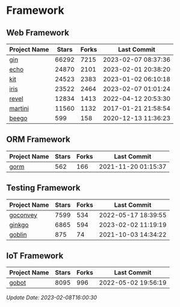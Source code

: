 # Framework

## Web Framework
| Project Name | Stars | Forks | Last Commit |
| ------------ | ----- | ----- | ----------- |
| [gin](https://github.com/gin-gonic/gin) | 66292 | 7215 | 2023-02-07 08:37:36 |
| [echo](https://github.com/labstack/echo) | 24870 | 2101 | 2023-02-01 20:38:20 |
| [kit](https://github.com/go-kit/kit) | 24523 | 2383 | 2023-01-02 06:10:18 |
| [iris](https://github.com/kataras/iris) | 23522 | 2464 | 2023-02-07 01:01:24 |
| [revel](https://github.com/revel/revel) | 12834 | 1413 | 2022-04-12 20:53:30 |
| [martini](https://github.com/go-martini/martini) | 11560 | 1132 | 2017-01-21 21:58:54 |
| [beego](https://github.com/astaxie/beego) | 599 | 158 | 2020-12-13 11:36:23 |

## ORM Framework
| Project Name | Stars | Forks | Last Commit |
| ------------ | ----- | ----- | ----------- |
| [gorm](https://github.com/jinzhu/gorm) | 562 | 166 | 2021-11-20 01:15:37 |

## Testing Framework
| Project Name | Stars | Forks | Last Commit |
| ------------ | ----- | ----- | ----------- |
| [goconvey](https://github.com/smartystreets/goconvey) | 7599 | 534 | 2022-05-17 18:39:55 |
| [ginkgo](https://github.com/onsi/ginkgo) | 6865 | 594 | 2023-02-02 11:19:19 |
| [goblin](https://github.com/franela/goblin) | 875 | 74 | 2021-10-03 14:34:22 |

## IoT Framework
| Project Name | Stars | Forks | Last Commit |
| ------------ | ----- | ----- | ----------- |
| [gobot](https://github.com/hybridgroup/gobot) | 8095 | 996 | 2022-05-02 19:56:19 |

*Update Date: 2023-02-08T16:00:30*